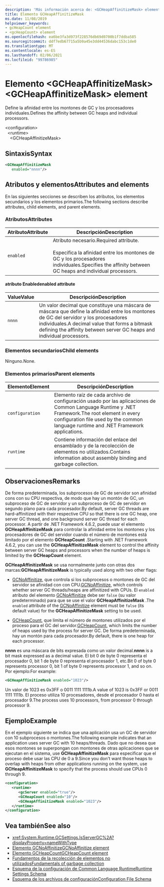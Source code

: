 ```yaml
---
description: 'Más información acerca de: <GCHeapAffinitizeMask> elemento'
title: Elemento GCHeapAffinitizeMask
ms.date: 11/08/2019
helpviewer_keywords:
- gcHeapCount element
- <gcHeapCount> element
ms.openlocfilehash: ea6be3fa3d973f228576db69d0700b1f7ddba585
ms.sourcegitcommit: ddf7edb67715a5b9a45e3dd44536dabc153c1de0
ms.translationtype: MT
ms.contentlocale: es-ES
ms.lasthandoff: 02/06/2021
ms.locfileid: "99786985"
---
```

# <a name="gcheapaffinitizemask-element"></a><span data-ttu-id="becb0-103">Elemento \<GCHeapAffinitizeMask></span><span class="sxs-lookup"><span data-stu-id="becb0-103">\<GCHeapAffinitizeMask> element</span></span>

<span data-ttu-id="becb0-104">Define la afinidad entre los montones de GC y los procesadores individuales.</span><span class="sxs-lookup"><span data-stu-id="becb0-104">Defines the affinity between GC heaps and individual processors.</span></span>

\<configuration>\
&nbsp;&nbsp;\<runtime>\
&nbsp;&nbsp;&nbsp;&nbsp;\<GCHeapAffinitizeMask>

## <a name="syntax"></a><span data-ttu-id="becb0-105">Sintaxis</span><span class="sxs-lookup"><span data-stu-id="becb0-105">Syntax</span></span>

```xml
<GCHeapAffinitizeMask
   enabled="nnnn"/>
```

## <a name="attributes-and-elements"></a><span data-ttu-id="becb0-106">Atributos y elementos</span><span class="sxs-lookup"><span data-stu-id="becb0-106">Attributes and elements</span></span>

<span data-ttu-id="becb0-107">En las siguientes secciones se describen los atributos, los elementos secundarios y los elementos primarios.</span><span class="sxs-lookup"><span data-stu-id="becb0-107">The following sections describe attributes, child elements, and parent elements.</span></span>

### <a name="attributes"></a><span data-ttu-id="becb0-108">Atributos</span><span class="sxs-lookup"><span data-stu-id="becb0-108">Attributes</span></span>

|<span data-ttu-id="becb0-109">Atributo</span><span class="sxs-lookup"><span data-stu-id="becb0-109">Attribute</span></span>|<span data-ttu-id="becb0-110">Descripción</span><span class="sxs-lookup"><span data-stu-id="becb0-110">Description</span></span>|
|---------------|-----------------|
|`enabled`|<span data-ttu-id="becb0-111">Atributo necesario.</span><span class="sxs-lookup"><span data-stu-id="becb0-111">Required attribute.</span></span><br /><br /><span data-ttu-id="becb0-112">Especifica la afinidad entre los montones de GC y los procesadores individuales.</span><span class="sxs-lookup"><span data-stu-id="becb0-112">Specifies the affinity between GC heaps and individual processors.</span></span> |

#### <a name="enabled-attribute"></a><span data-ttu-id="becb0-113">atributo Enabled</span><span class="sxs-lookup"><span data-stu-id="becb0-113">enabled attribute</span></span>

|<span data-ttu-id="becb0-114">Value</span><span class="sxs-lookup"><span data-stu-id="becb0-114">Value</span></span>|<span data-ttu-id="becb0-115">Descripción</span><span class="sxs-lookup"><span data-stu-id="becb0-115">Description</span></span>|
|-----------|-----------------|
|`nnnn`|<span data-ttu-id="becb0-116">Un valor decimal que constituye una máscara de máscara que define la afinidad entre los montones de GC del servidor y los procesadores individuales.</span><span class="sxs-lookup"><span data-stu-id="becb0-116">A decimal value that forms a bitmask defining the affinity between server GC heaps and individual processors.</span></span> |

### <a name="child-elements"></a><span data-ttu-id="becb0-117">Elementos secundarios</span><span class="sxs-lookup"><span data-stu-id="becb0-117">Child elements</span></span>

<span data-ttu-id="becb0-118">Ninguno.</span><span class="sxs-lookup"><span data-stu-id="becb0-118">None.</span></span>

### <a name="parent-elements"></a><span data-ttu-id="becb0-119">Elementos primarios</span><span class="sxs-lookup"><span data-stu-id="becb0-119">Parent elements</span></span>

|<span data-ttu-id="becb0-120">Elemento</span><span class="sxs-lookup"><span data-stu-id="becb0-120">Element</span></span>|<span data-ttu-id="becb0-121">Descripción</span><span class="sxs-lookup"><span data-stu-id="becb0-121">Description</span></span>|
|-------------|-----------------|
|`configuration`|<span data-ttu-id="becb0-122">Elemento raíz de cada archivo de configuración usado por las aplicaciones de Common Language Runtime y .NET Framework.</span><span class="sxs-lookup"><span data-stu-id="becb0-122">The root element in every configuration file used by the common language runtime and .NET Framework applications.</span></span>|
|`runtime`|<span data-ttu-id="becb0-123">Contiene información del enlace del ensamblado y de la recolección de elementos no utilizados.</span><span class="sxs-lookup"><span data-stu-id="becb0-123">Contains information about assembly binding and garbage collection.</span></span>|

## <a name="remarks"></a><span data-ttu-id="becb0-124">Observaciones</span><span class="sxs-lookup"><span data-stu-id="becb0-124">Remarks</span></span>

<span data-ttu-id="becb0-125">De forma predeterminada, los subprocesos de GC de servidor son afinidad cons con su CPU respectiva, de modo que hay un montón de GC, un subproceso de GC de servidor y un subproceso de GC de servidor en segundo plano para cada procesador.</span><span class="sxs-lookup"><span data-stu-id="becb0-125">By default, server GC threads are hard-affinitized with their respective CPU so that there is one GC heap, one server GC thread, and one background server GC thread for each processor.</span></span> <span data-ttu-id="becb0-126">A partir de .NET Framework 4.6.2, puede usar el elemento **GCHeapAffinitizeMask** para controlar la afinidad entre los montones y los procesadores de GC del servidor cuando el número de montones está limitado por el elemento **GCHeapCount** .</span><span class="sxs-lookup"><span data-stu-id="becb0-126">Starting with .NET Framework 4.6.2, you can use the **GCHeapAffinitizeMask** element to control the affinity between server GC heaps and processors when the number of heaps is limited by the **GCHeapCount** element.</span></span>

<span data-ttu-id="becb0-127">**GCHeapAffinitizeMask** se usa normalmente junto con otras dos marcas:</span><span class="sxs-lookup"><span data-stu-id="becb0-127">**GCHeapAffinitizeMask** is typically used along with two other flags:</span></span>

- <span data-ttu-id="becb0-128">[GCNoAffinitize](gcnoaffinitize-element.md), que controla si los subprocesos o montones de GC del servidor se afinidad con con CPU.</span><span class="sxs-lookup"><span data-stu-id="becb0-128">[GCNoAffinitize](gcnoaffinitize-element.md), which controls whether server GC threads/heaps are affinitized with CPUs.</span></span> <span data-ttu-id="becb0-129">El `enabled` atributo del elemento [GCNoAffinitize](gcnoaffinitize-element.md) debe ser `false` (su valor predeterminado) para que se use el valor **GCHeapAffinitizeMask** .</span><span class="sxs-lookup"><span data-stu-id="becb0-129">The `enabled` attribute of the [GCNoAffinitize](gcnoaffinitize-element.md) element must be `false` (its default value) for the **GCHeapAffinitizeMask** setting to be used.</span></span>

- <span data-ttu-id="becb0-130">[GCHeapCount](gcheapcount-element.md), que limita el número de montones utilizados por el proceso para el GC del servidor.</span><span class="sxs-lookup"><span data-stu-id="becb0-130">[GCHeapCount](gcheapcount-element.md), which limits the number of heaps used by the process for server GC.</span></span> <span data-ttu-id="becb0-131">De forma predeterminada, hay un montón para cada procesador.</span><span class="sxs-lookup"><span data-stu-id="becb0-131">By default, there is one heap for each processor.</span></span>

<span data-ttu-id="becb0-132">**nnnn** es una máscara de bits expresada como un valor decimal.</span><span class="sxs-lookup"><span data-stu-id="becb0-132">**nnnn** is a bit mask expressed as a decimal value.</span></span> <span data-ttu-id="becb0-133">El bit 0 de byte 0 representa el procesador 0, bit 1 de byte 0 representa el procesador 1, etc.</span><span class="sxs-lookup"><span data-stu-id="becb0-133">Bit 0 of byte 0 represents processor 0, bit 1 of byte 0 represents processor 1, and so on.</span></span> <span data-ttu-id="becb0-134">Por ejemplo:</span><span class="sxs-lookup"><span data-stu-id="becb0-134">For example:</span></span>

```xml
<GCHeapAffinitizeMask enabled="1023"/>
```

<span data-ttu-id="becb0-135">Un valor de 1023 es 0x3FF o 0011 1111 1111b.</span><span class="sxs-lookup"><span data-stu-id="becb0-135">A value of 1023 is 0x3FF or 0011 1111 1111b.</span></span> <span data-ttu-id="becb0-136">El proceso utiliza 10 procesadores, desde el procesador 0 hasta el procesador 9.</span><span class="sxs-lookup"><span data-stu-id="becb0-136">The process uses 10 processors, from processor 0 through processor 9.</span></span>

## <a name="example"></a><span data-ttu-id="becb0-137">Ejemplo</span><span class="sxs-lookup"><span data-stu-id="becb0-137">Example</span></span>

<span data-ttu-id="becb0-138">En el ejemplo siguiente se indica que una aplicación usa un GC de servidor con 10 subprocesos o montones.</span><span class="sxs-lookup"><span data-stu-id="becb0-138">The following example indicates that an application uses server GC with 10 heaps/threads.</span></span> <span data-ttu-id="becb0-139">Dado que no desea que esos montones se superpongan con montones de otras aplicaciones que se ejecutan en el sistema, use **GCHeapAffinitizeMask** para especificar que el proceso debe usar las CPU de 0 a 9.</span><span class="sxs-lookup"><span data-stu-id="becb0-139">Since you don't want those heaps to overlap with heaps from other applications running on the system, use **GCHeapAffinitizeMask** to specify that the process should use CPUs 0 through 9.</span></span>

```xml
<configuration>
   <runtime>
      <gcServer enabled="true"/>
      <GCHeapCount enabled="10"/>
      <GCHeapAffinitizeMask enabled="1023"/>
   </runtime>
</configuration>
```

## <a name="see-also"></a><span data-ttu-id="becb0-140">Vea también</span><span class="sxs-lookup"><span data-stu-id="becb0-140">See also</span></span>

- <xref:System.Runtime.GCSettings.IsServerGC%2A?displayProperty=nameWithType>
- [<span data-ttu-id="becb0-141">Elemento GCNoAffinitize</span><span class="sxs-lookup"><span data-stu-id="becb0-141">GCNoAffinitize element</span></span>](gcnoaffinitize-element.md)
- [<span data-ttu-id="becb0-142">Elemento GCHeapCount</span><span class="sxs-lookup"><span data-stu-id="becb0-142">GCHeapCount element</span></span>](gcheapcount-element.md)
- [<span data-ttu-id="becb0-143">Fundamentos de la recolección de elementos no utilizados</span><span class="sxs-lookup"><span data-stu-id="becb0-143">Fundamentals of garbage collection</span></span>](../../../../standard/garbage-collection/fundamentals.md)
- [<span data-ttu-id="becb0-144">Esquema de la configuración de Common Language Runtime</span><span class="sxs-lookup"><span data-stu-id="becb0-144">Runtime Settings Schema</span></span>](index.md)
- [<span data-ttu-id="becb0-145">Esquema de los archivos de configuración</span><span class="sxs-lookup"><span data-stu-id="becb0-145">Configuration File Schema</span></span>](../index.md)
